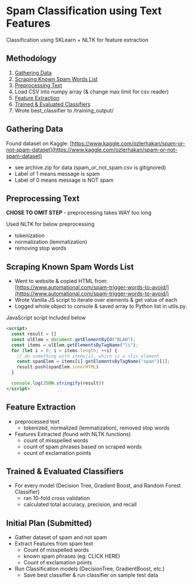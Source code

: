 # Spam Classification using Text Features
Classification using SKLearn + NLTK for feature extraction

## Methodology
1. [Gathering Data](#gathering-data)
2. [Scraping Known Spam Words List](#scraping-known-spam-words-list)
3. [Preprocessing Text](#preprocessing-text)
4. Load CSV into numpy array (& change max limit for csv reader)
5. [Feature Extraction](#feature-extraction)
6. [Trained & Evaluated Classifiers](#trained--evaluated-classifiers)
8. Wrote best_classifier to /training_output/

## Gathering Data
Found dataset on Kaggle: [https://www.kaggle.com/ozlerhakan/spam-or-not-spam-dataset](https://www.kaggle.com/ozlerhakan/spam-or-not-spam-dataset)
- see archive.zip for data (spam_or_not_spam.csv is gitignored)
- Label of 1 means message is spam
- Label of 0 means message is NOT spam

## Preprocessing Text
**CHOSE TO OMIT STEP** - preprocessing takes WAY too long

Used NLTK for below preprocessing
- tokenization
- normalization (lemmatization)
- removing stop words

## Scraping Known Spam Words List
- Went to website & copied HTML from: [https://www.automational.com/spam-trigger-words-to-avoid/](https://www.automational.com/spam-trigger-words-to-avoid/)
- Wrote Vanilla JS script to iterate over elements & get value of each
- Logged whole object to console & saved array to Python list in utils.py.

JavaScript script included below
```html
<script>
  const result = []
  const ulElem = document.getElementById("BLAH");
  const items = ulElem.getElementsByTagName("li");
  for (let i = 0; i < items.length; ++i) {
    // do something with items[i], which is a <li> element
    const spanElem = items[i].getElementsByTagName("span")[1];
    result.push(spanElem.innerHTML)
  }

  console.log(JSON.stringify(result))
</script>
```

## Feature Extraction
- preprocessed text
  - tokenized, normalized (lemmatization), removed stop words
- Features Extracted (found with NLTK functions)
  - count of misspelled words
  - count of spam phrases based on scraped words
  - count of exclamation points

## Trained \& Evaluated Classifiers
- For every model (Decision Tree, Gradient Boost, and Random Forest Classifier)
  - ran 10-fold cross validation
  - calculated total accuracy, precision, and recall

## Initial Plan (Submitted)
- Gather dataset of spam and not spam
- Extract Features from spam text
  - Count of misspelled words
  - known spam phrases (eg: CLICK HERE)
  - Count of exclamation points
- Run Classification models (DecisionTree, GradientBoost, etc.)
  - Save best classifier & run classifier on sample test data
